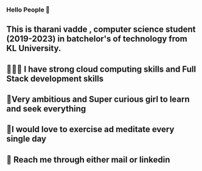 ### Hello People 👋

## This is tharani vadde , computer science student (2019-2023) in batchelor's of technology from KL University.
## 👨🏻‍💻 I have strong cloud computing skills and Full Stack development skills
## 🎯Very ambitious and Super curious girl to learn and seek everything
## 💪I would love to exercise ad meditate every single day
## 💬 Reach me through either mail or linkedin




<!--
**tharani247/tharani247** is a ✨ _special_ ✨ repository because its `README.md` (this file) appears on your GitHub profile.

Here are some ideas to get you started:

- 🔭 I’m currently working on ...
- 🌱 I’m currently learning ...
- 👯 I’m looking to collaborate on ...
- 🤔 I’m looking for help with ...
- 💬 Ask me about ...
- 📫 How to reach me: ...
- 😄 Pronouns: ...
- ⚡ Fun fact: ...
-->
